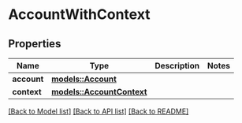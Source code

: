 # AccountWithContext

## Properties

Name | Type | Description | Notes
------------ | ------------- | ------------- | -------------
**account** | [**models::Account**](Account.md) |  | 
**context** | [**models::AccountContext**](AccountContext.md) |  | 

[[Back to Model list]](../README.md#documentation-for-models) [[Back to API list]](../README.md#documentation-for-api-endpoints) [[Back to README]](../README.md)


